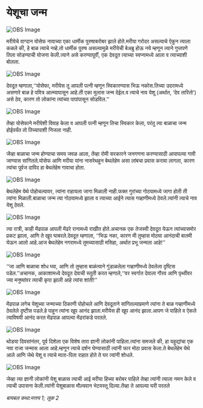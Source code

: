 # ‌‌‌येशूचा जन्म

![OBS Image](https://cdn.door43.org/obs/jpg/360px/obs-en-23-01.jpg)

‌‌‌मरीयेचे वाग्दान योसेफ नावाच्या एका धार्मीक पुरुषाबरोबर झाले होते.‌‌‌मरीया गरोदर असल्याचे ऐकून त्याला कळले की, हे बाळ त्याचे नव्हे.‌‌‌तो धार्मीक पुरुष असल्यामुळे मरीयेची बेअब्रु होऊ नये म्हणून त्याने गुप्तपणे तिला सोडण्याची योजना केली.‌‌‌त्याने असे करण्यापूर्वी, एक देवदूत त्याच्या स्वप्नामध्ये आला व त्याच्याशी बोलला.

![OBS Image](https://cdn.door43.org/obs/jpg/360px/obs-en-23-02.jpg)

‌‌‌देवदूत म्हणाला,‘‘योसेफा, मरीयेस तू आपली पत्नी म्हणून स्विकारण्यास भिऊ नकोस.‌‌‌तिच्या उदरामध्ये असणारे बाळ हे पवित्र आत्म्यापासून आहे.‌‌‌ती एका मुलास जन्म देईल.‌‌‌व त्याचे नाव येशू (अर्थात, ‘देव तारितो’) असे ठेव, कारण तो लोकांना त्यांच्या पापांपासून सोडविल.’’

![OBS Image](https://cdn.door43.org/obs/jpg/360px/obs-en-23-03.jpg)

‌‌‌तेंव्हा योसेफाने मरीयेशी विवाह केला व आपली पत्नी म्हणून तिचा स्विकार केला, परंतु त्या बाळाचा जन्म होईपर्यंत तो तिच्यापाशी निजला नाही.

![OBS Image](https://cdn.door43.org/obs/jpg/360px/obs-en-23-04.jpg)

‌‌‌जेंव्हा बाळाचा जन्म होण्याचा समय जवळ आला, तेंव्हा रोमी सरकारने जनगणना करण्यासाठी आपापल्या गावी जाण्यास सांगितले.‌‌‌योसेफ आणि मरीया यांना नासरेथहून बेथलेहेम असा लांबचा प्रवास करावा लागला, कारण त्यांचा पूर्वज दाविद हा बेथलेहेम गावाचा होता.

![OBS Image](https://cdn.door43.org/obs/jpg/360px/obs-en-23-05.jpg)

‌‌‌बेथलेहेम येथे पोहोचल्यावर, त्यांना राहायला जागा मिळाली नाही.‌‌‌फक्त गुरांच्या गोठयामध्ये जागा होती ती त्यांना मिळाली.‌‌‌बाळाचा जन्म त्या गोठयामध्ये झाला व त्याच्या आईने त्यास गव्हाणीमध्ये ठेवले.‌‌‌त्यांनी त्याचे नाव येशू ठेवले.

![OBS Image](https://cdn.door43.org/obs/jpg/360px/obs-en-23-06.jpg)

‌‌‌त्या रात्री, काही मेंढपाळ आपली मेंढरे रानामध्ये राखीत होते.‌‌‌अचानक एक तेजस्वी देवदूत येऊन त्यांच्यासमोर प्रकट झाला, आणि ते खूप घाबरले.‌‌‌देवदूत म्हणाला, ‘‘भिऊ नका, कारण मी तुम्हास मोठ्या आनंदाची बातमी घेऊन आलो आहे.‌‌‌आज बेथलेहेम नगरामध्ये तुमच्यासाठी मसिहा, अर्थात प्रभू जन्मला आहे!’’

![OBS Image](https://cdn.door43.org/obs/jpg/360px/obs-en-23-07.jpg)

‌‌‌‘‘जा आणि बाळाचा शोध घ्या, आणि तो तुम्हास बाळंत्याने गुंडाळलेला गव्हाणीमध्ये ठेवलेला दृष्टिस पडेल.’’‌‌‌अचानक, आकाशामध्ये देवदूत देवाची स्तूती करत म्हणाले,‘‘वर स्वर्गात देवाला गौरव आणि पृथ्वीवर ज्या मनुष्यांवर त्याची कृपा झाली आहे त्यांस शांती!’’

![OBS Image](https://cdn.door43.org/obs/jpg/360px/obs-en-23-08.jpg)

‌‌‌मेंढपाळ लगेच येशूच्या जन्माच्या ठिकाणी पोहोचले आणि देवदूताने सांगितल्याप्रमाणे त्यांना ते बाळ गव्हाणीमध्ये ठेवलेले दृष्टीस पडले.‌‌‌हे पाहून त्यांना खूप आनंद झाला.‌‌‌मरीयेस ही खूप आनंद झाला.‌‌‌आपण जे पाहिले व ऐकले त्याविषयी आनंद करत मेंढपाळ आपल्या मेंढरांकडे परतले.

![OBS Image](https://cdn.door43.org/obs/jpg/360px/obs-en-23-09.jpg)

‌‌‌थोडया दिवसांनंतर, पूर्व दिशेला एक विशेष तारा ज्ञानी लोकांनी पाहिला.‌‌‌त्यांना समजले की, हा यहूद्यांचा एक नवा राजा जन्मास आला आहे.‌‌‌म्हणून त्याचे दर्शन घेण्यासाठी त्यांनी फार मोठा प्रवास केला.‌‌‌ते बेथलेहेम येथे आले आणि जेथे येशू व त्याचे माता-पिता राहात होते ते घर त्यांनी शोधले.

![OBS Image](https://cdn.door43.org/obs/jpg/360px/obs-en-23-10.jpg)

‌‌‌जेव्हा त्या ज्ञानी लोकांनी येशू बाळास त्याची आई मरीया हिच्या बरोबर पाहिले तेव्हा त्यांनी त्याला नमन केले व त्याची उपासना केली.‌‌‌त्यांनी येशूबाळास मौल्यवान भेटवस्तू दिल्या.‌‌‌तेंव्हा ते आपल्या घरी परतले

_‌‌‌बायबल कथा:‌‌‌मत्तय 1; लूक 2_